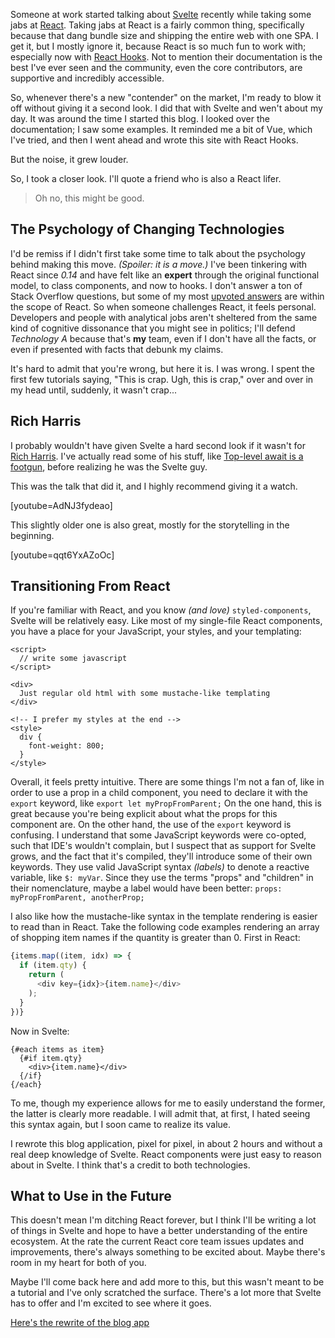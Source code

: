 Someone at work started talking about [Svelte](https://svelte.dev/)
recently while taking some jabs at [React](https://reactjs.org/).
Taking jabs at React is a fairly common thing, specifically
because that dang bundle size and shipping the entire web with one
SPA. I get it, but I mostly ignore it, because React is so much fun to
work with; especially now with [React Hooks](https://reactjs.org/docs/hooks-intro.html).
Not to mention their documentation is the best I've ever seen and the
community, even the core contributors, are supportive and incredibly
accessible.

So, whenever there's a new "contender" on the market, I'm ready to blow
it off without giving it a second look. I did that with Svelte and wen't
about my day. It was around the time I started this blog. I looked over
the documentation; I saw some examples. It reminded me a bit of Vue, which
I've tried, and then I went ahead and wrote this site with React Hooks.

But the noise, it grew louder.

So, I took a closer look. I'll quote a friend who is also a React lifer.

> Oh no, this might be good.

## The Psychology of Changing Technologies

I'd be remiss if I didn't first take some time to talk about the psychology
behind making this move. _(Spoiler: it is a move.)_ I've been tinkering with
React since _0.14_ and have felt like an **expert** through the
original functional model, to class components, and now to hooks.
I don't answer a ton of Stack Overflow questions, but some of my
most [upvoted answers](https://stackoverflow.com/a/42844911/1311545)
are within the scope of React. So when someone challenges React, it feels
personal. Developers and people with analytical jobs aren't sheltered from
the same kind of cognitive dissonance that you might see in politics; I'll
defend _Technology A_ because that's **my** team, even if I don't have all
the facts, or even if presented with facts that debunk my claims.

It's hard to admit that you're wrong, but here it is. I was wrong. I spent the
first few tutorials saying, "This is crap. Ugh, this is crap," over and over
in my head until, suddenly, it wasn't crap...

## Rich Harris

I probably wouldn't have given Svelte a hard second look if it wasn't for
[Rich Harris](https://twitter.com/Rich_Harris). I've actually read some of
his stuff, like [Top-level await is a footgun](https://gist.github.com/Rich-Harris/0b6f317657f5167663b493c722647221),
before realizing he was the Svelte guy.

This was the talk that did it, and I highly recommend giving it a watch.

[youtube=AdNJ3fydeao]

This slightly older one is also great, mostly for the storytelling
in the beginning.

[youtube=qqt6YxAZoOc]

## Transitioning From React

If you're familiar with React, and you know _(and love)_ `styled-components`,
Svelte will be relatively easy. Like most of my single-file React components,
you have a place for your JavaScript, your styles, and your templating:

```
<script>
  // write some javascript
</script>

<div>
  Just regular old html with some mustache-like templating
</div>

<!-- I prefer my styles at the end -->
<style>
  div {
    font-weight: 800;
  }
</style>
```

Overall, it feels pretty intuitive. There are some things I'm not a fan of, like
in order to use a prop in a child component, you need to declare it with the
`export` keyword, like `export let myPropFromParent;` On the one hand, this is
great because you're being explicit about what the props for this component are.
On the other hand, the use of the `export` keyword is confusing. I understand
that some JavaScript keywords were co-opted, such that IDE's wouldn't complain,
but I suspect that as support for Svelte grows, and the fact that it's compiled,
they'll introduce some of their own keywords. They use valid JavaScript syntax
_(labels)_ to denote a reactive variable, like `$: myVar`. Since they use the
terms "props" and "children" in their nomenclature, maybe a label would have
been better: `props: myPropFromParent, anotherProp;`

I also like how the mustache-like syntax in the template rendering is easier
to read than in React. Take the following code examples rendering an array
of shopping item names if the quantity is greater than 0. First in React:

```javascript
{items.map((item, idx) => {
  if (item.qty) {
    return (
      <div key={idx}>{item.name}</div>
    );
  }
})}
```

Now in Svelte:

```
{#each items as item}
  {#if item.qty}
    <div>{item.name}</div>
  {/if}
{/each}
```

To me, though my experience allows for me to easily understand the former, the latter
is clearly more readable. I will admit that, at first, I hated seeing this
syntax again, but I soon came to realize its value.

I rewrote this blog application, pixel for pixel, in about 2 hours and without
a real deep knowledge of Svelte. React components were just easy to reason
about in Svelte. I think that's a credit to both technologies.

## What to Use in the Future

This doesn't mean I'm ditching React forever, but I think I'll be writing a
lot of things in Svelte and hope to have a better understanding of the entire
ecosystem. At the rate the current React core team issues updates and
improvements, there's always something to be excited about. Maybe there's
room in my heart for both of you.

Maybe I'll come back here and add more to this, but this wasn't meant to be
a tutorial and I've only scratched the surface. There's a lot more that Svelte
has to offer and I'm excited to see where it goes.

[Here's the rewrite of the blog app](https://github.com/nbrady-techempower/til-svelte)
